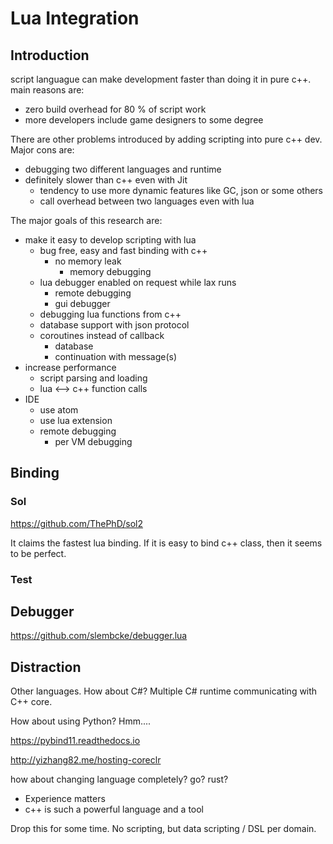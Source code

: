# Lua Integration 

## Introduction 

script languague can make development faster than doing it in pure c++. main reasons are: 

- zero build overhead for 80 % of script work 
- more developers include game designers to some degree



There are other problems introduced by adding scripting into pure c++ dev. Major cons are: 

- debugging two different languages and runtime
- definitely slower than c++ even with Jit
  - tendency to use more dynamic features like GC, json or some others 
  - call overhead between two languages even with lua 



The major goals of  this research are: 

- make it easy to develop scripting with lua
  - bug free, easy and fast binding with c++
    - no memory leak 
      - memory debugging
  - lua debugger enabled on request while lax runs 
    - remote debugging
    - gui debugger
  - debugging lua functions from c++ 
  - database support with json protocol
  - coroutines instead of callback
    - database 
    - continuation with message(s)
- increase performance
  - script parsing and loading
  - lua <--> c++ function calls
- IDE
  - use atom
  - use lua extension
  - remote debugging
    - per VM debugging



## Binding 

### Sol

https://github.com/ThePhD/sol2

It claims the fastest lua binding. If it is easy to bind c++ class, then it seems to be perfect. 

### Test 



## Debugger

https://github.com/slembcke/debugger.lua



 ## Distraction 

Other languages. How about C#?  Multiple C# runtime communicating with C++ core. 

How about using Python?  Hmm.... 

https://pybind11.readthedocs.io

http://yizhang82.me/hosting-coreclr



how about changing language completely? go? rust? 

- Experience matters
- c++ is such a powerful language and a tool 



Drop this for some time. No scripting, but data scripting / DSL per domain. 



















